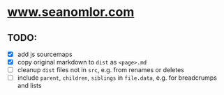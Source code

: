 # www.seanomlor.com

## TODO:
- [x] add js sourcemaps
- [x] copy original markdown to `dist` as `<page>.md`
- [ ] cleanup `dist` files not in `src`, e.g. from renames or deletes
- [ ] include `parent`, `children`, `siblings` in `file.data`, e.g. for breadcrumps and lists
